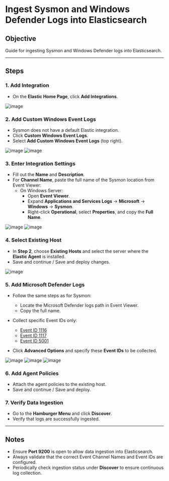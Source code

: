 # Ingest Sysmon and Windows Defender Logs into Elasticsearch

## Objective
Guide for ingesting Sysmon and Windows Defender logs into Elasticsearch.

---

## Steps

### 1. Add Integration
- On the **Elastic Home Page**, click **Add Integrations**.

![image](https://github.com/user-attachments/assets/2ed8f180-f26d-41c0-869d-52a46244d3df)

### 2. Add Custom Windows Event Logs
- Sysmon does not have a default Elastic integration.
- Click **Custom Windows Event Logs**.
- Select **Add Custom Windows Event Logs** (top right).

![image](https://github.com/user-attachments/assets/98017553-7f15-4c0b-9819-19ca0bae6b09)
![image](https://github.com/user-attachments/assets/773257a6-2abe-4ed9-85f9-b1282f853715)

### 3. Enter Integration Settings
- Fill out the **Name** and **Description**.
- For **Channel Name**, paste the full name of the Sysmon location from Event Viewer:
  - On Windows Server:
    - Open **Event Viewer**.
    - Expand **Applications and Services Logs** → **Microsoft** → **Windows** → **Sysmon**.
    - Right-click **Operational**, select **Properties**, and copy the **Full Name**.

![image](https://github.com/user-attachments/assets/6c78492a-787e-406c-8de6-7bf1ebe09533)
![image](https://github.com/user-attachments/assets/2bb6edc2-833f-4009-aa58-ea5d3fc839ca)

### 4. Select Existing Host
- In **Step 2**, choose **Existing Hosts** and select the server where the **Elastic Agent** is installed.
- Save and continue / Save and deploy changes.

![image](https://github.com/user-attachments/assets/94943bad-3ae1-4167-9ef7-7c54f97aecdc)

### 5. Add Microsoft Defender Logs
- Follow the same steps as for Sysmon:
  - Locate the Microsoft Defender logs path in Event Viewer.
  - Copy the full name.

- Collect specific Event IDs only:
  - [Event ID 1116](https://learn.microsoft.com/en-us/defender-endpoint/troubleshoot-microsoft-defender-antivirus#event-id-1116)
  - [Event ID 1117](https://learn.microsoft.com/en-us/defender-endpoint/troubleshoot-microsoft-defender-antivirus#event-id-1117)
  - [Event ID 5001](https://learn.microsoft.com/en-us/defender-endpoint/troubleshoot-microsoft-defender-antivirus#event-id-5001)

- Click **Advanced Options** and specify these **Event IDs** to be collected.

![image](https://github.com/user-attachments/assets/483e1095-88a1-48ea-b3bc-5d305167d332)
![image](https://github.com/user-attachments/assets/cd9f85d6-9fe7-4a41-9267-b496a01425e7)
![image](https://github.com/user-attachments/assets/42360228-797f-41b6-9e9d-9fc1115a7d48)

### 6. Add Agent Policies
- Attach the agent policies to the existing host.
- Save and continue / Save and deploy.

### 7. Verify Data Ingestion
- Go to the **Hamburger Menu** and click **Discover**.
- Verify that logs are successfully ingested.


---

## Notes
- Ensure **Port 9200** is open to allow data ingestion into Elasticsearch.
- Always validate that the correct Event Channel Names and Event IDs are configured.
- Periodically check ingestion status under **Discover** to ensure continuous log collection.
